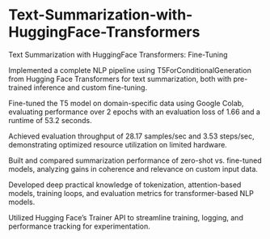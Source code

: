 # Text-Summarization-with-HuggingFace-Transformers
Text Summarization with HuggingFace Transformers: Fine-Tuning

Implemented a complete NLP pipeline using T5ForConditionalGeneration from Hugging Face Transformers for text summarization, both with pre-trained inference and custom fine-tuning.

Fine-tuned the T5 model on domain-specific data using Google Colab, evaluating performance over 2 epochs with an evaluation loss of 1.66 and a runtime of 53.2 seconds.

Achieved evaluation throughput of 28.17 samples/sec and 3.53 steps/sec, demonstrating optimized resource utilization on limited hardware.

Built and compared summarization performance of zero-shot vs. fine-tuned models, analyzing gains in coherence and relevance on custom input data.

Developed deep practical knowledge of tokenization, attention-based models, training loops, and evaluation metrics for transformer-based NLP models.

Utilized Hugging Face’s Trainer API to streamline training, logging, and performance tracking for experimentation.
